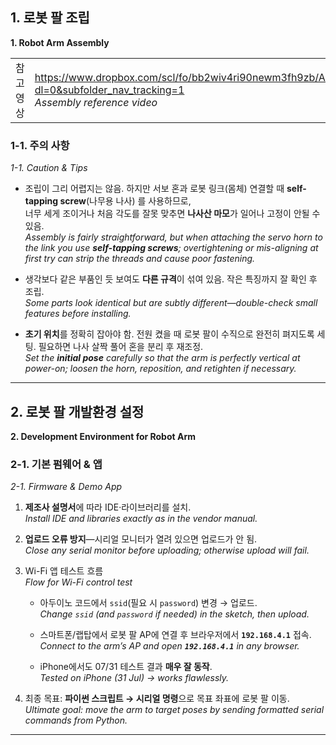 ## 1. 로봇 팔 조립   
**1. Robot Arm Assembly**

| | |
|---|---|
| 참고 영상 | https://www.dropbox.com/scl/fo/bb2wiv4ri90newm3fh9zb/AAhAH2c5_2q5Hxazu7Q5780/Assembly%20video?dl=0&subfolder_nav_tracking=1 <br> *Assembly reference video* |

### 1-1. 주의 사항   
*1-1. Caution & Tips*

- 조립이 그리 어렵지는 않음. 하지만 서보 혼과 로봇 링크(몸체) 연결할 때 **self-tapping screw**(나무용 나사) 를 사용하므로,  
  너무 세게 조이거나 처음 각도를 잘못 맞추면 **나사산 마모**가 일어나 고정이 안될 수 있음.  
  *Assembly is fairly straightforward, but when attaching the servo horn to the link you use **self-tapping screws**; overtightening or mis-aligning at first try can strip the threads and cause poor fastening.*

- 생각보다 같은 부품인 듯 보여도 **다른 규격**이 섞여 있음. 작은 특징까지 잘 확인 후 조립.  
  *Some parts look identical but are subtly different—double-check small features before installing.*

- **초기 위치**를 정확히 잡아야 함. 전원 켰을 때 로봇 팔이 수직으로 완전히 펴지도록 세팅. 필요하면 나사 살짝 풀어 혼을 분리 후 재조정.  
  *Set the **initial pose** carefully so that the arm is perfectly vertical at power-on; loosen the horn, reposition, and retighten if necessary.*

---

## 2. 로봇 팔 개발환경 설정   
**2. Development Environment for Robot Arm**

### 2-1. 기본 펌웨어 & 앱   
*2-1. Firmware & Demo App*

1. **제조사 설명서**에 따라 IDE·라이브러리를 설치.  
   *Install IDE and libraries exactly as in the vendor manual.*

2. **업로드 오류 방지**—시리얼 모니터가 열려 있으면 업로드가 안 됨.  
   *Close any serial monitor before uploading; otherwise upload will fail.*

3. Wi-Fi 앱 테스트 흐름   
   *Flow for Wi-Fi control test*

   - 아두이노 코드에서 `ssid`(필요 시 `password`) 변경 → 업로드.  
     *Change `ssid` (and `password` if needed) in the sketch, then upload.*

   - 스마트폰/랩탑에서 로봇 팔 AP에 연결 후 브라우저에서 **`192.168.4.1`** 접속.  
     *Connect to the arm’s AP and open **`192.168.4.1`** in any browser.*

   - iPhone에서도 07/31 테스트 결과 **매우 잘 동작**.  
     *Tested on iPhone (31 Jul) → works flawlessly.*

4. 최종 목표: **파이썬 스크립트 → 시리얼 명령**으로 목표 좌표에 로봇 팔 이동.  
   *Ultimate goal: move the arm to target poses by sending formatted serial commands from Python.*

---
